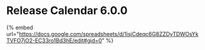 # Release Calendar 6.0.0

{% embed url="https://docs.google.com/spreadsheets/d/1isjCdeqc6G8ZZDyTDWOsYkTVFO7jO2-EC33ro1Bd3hE/edit#gid=0" %}
